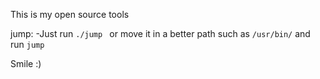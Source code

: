 This is my open source tools

jump:
-Just run `./jump ` or move it in a better path such as `/usr/bin/` and run `jump`

Smile :)
